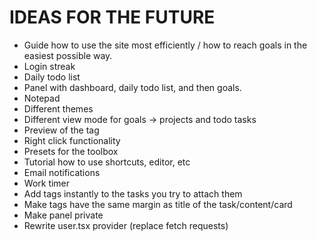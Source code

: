 # IDEAS FOR THE FUTURE
- Guide how to use the site most efficiently / how to reach goals in the easiest possible way.
- Login streak
- Daily todo list
- Panel with dashboard, daily todo list, and then goals.
- Notepad
- Different themes
- Different view mode for goals -> projects and todo tasks
- Preview of the tag
- Right click functionality
- Presets for the toolbox
- Tutorial how to use shortcuts, editor, etc
- Email notifications
- Work timer
- Add tags instantly to the tasks you try to attach them
- Make tags have the same margin as title of the task/content/card 
- Make panel private
- Rewrite user.tsx provider (replace fetch requests)
